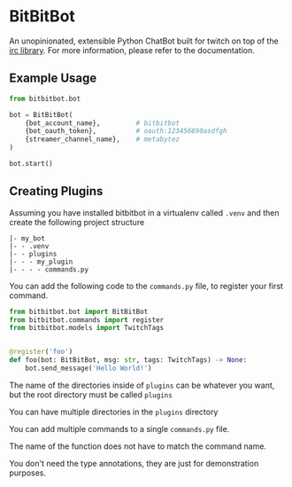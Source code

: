 # BitBitBot
An unopinionated, extensible Python ChatBot built for twitch on top of the [irc library](https://pypi.org/project/irc/). For more information, please refer to the documentation.

## Example Usage
```python
from bitbitbot.bot

bot = BitBitBot(
    {bot_account_name},         # bitbitbot
    {bot_oauth_token},          # oauth:123456890asdfgh
    {streamer_channel_name},    # metabytez
)

bot.start()
```

## Creating Plugins
Assuming you have installed bitbitbot in a virtualenv called `.venv` and then create the following project structure
```
|- my_bot
|- - .venv
|- - plugins
|- - - my_plugin
|- - - - commands.py
```
You can add the following code to the `commands.py` file, to register your first command.
```python
from bitbitbot.bot import BitBitBot
from bitbitbot.commands import register
from bitbitbot.models import TwitchTags


@register('foo')
def foo(bot: BitBitBot, msg: str, tags: TwitchTags) -> None:
    bot.send_message('Hello World!')
```

The name of the directories inside of `plugins` can be whatever you want, but the root directory must be called `plugins`

You can have multiple directories in the `plugins` directory

You can add multiple commands to a single `commands.py` file.

The name of the function does not have to match the command name.

You don't need the type annotations, they are just for demonstration purposes.
